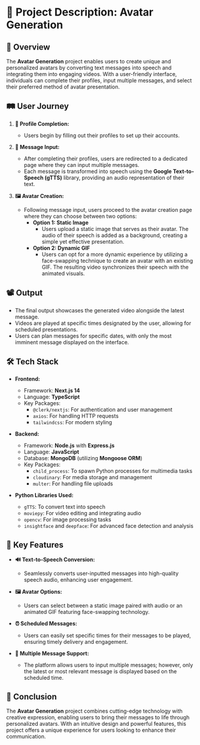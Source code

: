 # 🎨 Project Description: Avatar Generation

## 🌟 Overview
The **Avatar Generation** project enables users to create unique and personalized avatars by converting text messages into speech and integrating them into engaging videos. With a user-friendly interface, individuals can complete their profiles, input multiple messages, and select their preferred method of avatar presentation.

## 🛤️ User Journey

1. **👤 Profile Completion:** 
   - Users begin by filling out their profiles to set up their accounts.
  
2. **💬 Message Input:**
   - After completing their profiles, users are redirected to a dedicated page where they can input multiple messages.
   - Each message is transformed into speech using the **Google Text-to-Speech (gTTS)** library, providing an audio representation of their text.

3. **🖼️ Avatar Creation:**
   - Following message input, users proceed to the avatar creation page where they can choose between two options:
     - **Option 1: Static Image**
       - Users upload a static image that serves as their avatar. The audio of their speech is added as a background, creating a simple yet effective presentation.
     - **Option 2: Dynamic GIF**
       - Users can opt for a more dynamic experience by utilizing a face-swapping technique to create an avatar with an existing GIF. The resulting video synchronizes their speech with the animated visuals.

## 📽️ Output
- The final output showcases the generated video alongside the latest message. 
- Videos are played at specific times designated by the user, allowing for scheduled presentations.
- Users can plan messages for specific dates, with only the most imminent message displayed on the interface.

## 🛠️ Tech Stack

- **Frontend:** 
  - Framework: **Next.js 14**
  - Language: **TypeScript**
  - Key Packages:
    - `@clerk/nextjs`: For authentication and user management
    - `axios`: For handling HTTP requests
    - `tailwindcss`: For modern styling

- **Backend:** 
  - Framework: **Node.js** with **Express.js**
  - Language: **JavaScript**
  - Database: **MongoDB** (utilizing **Mongoose ORM**)
  - Key Packages:
    - `child_process`: To spawn Python processes for multimedia tasks
    - `cloudinary`: For media storage and management
    - `multer`: For handling file uploads

- **Python Libraries Used:** 
  - `gTTS`: To convert text into speech
  - `moviepy`: For video editing and integrating audio
  - `opencv`: For image processing tasks
  - `insightface` and `deepface`: For advanced face detection and analysis

## 🚀 Key Features

- **🔊 Text-to-Speech Conversion:** 
  - Seamlessly converts user-inputted messages into high-quality speech audio, enhancing user engagement.

- **🖼️ Avatar Options:** 
  - Users can select between a static image paired with audio or an animated GIF featuring face-swapping technology.

- **⏰ Scheduled Messages:** 
  - Users can easily set specific times for their messages to be played, ensuring timely delivery and engagement.

- **📩 Multiple Message Support:** 
  - The platform allows users to input multiple messages; however, only the latest or most relevant message is displayed based on the scheduled time.

## 🎯 Conclusion
The **Avatar Generation** project combines cutting-edge technology with creative expression, enabling users to bring their messages to life through personalized avatars. With an intuitive design and powerful features, this project offers a unique experience for users looking to enhance their communication.


